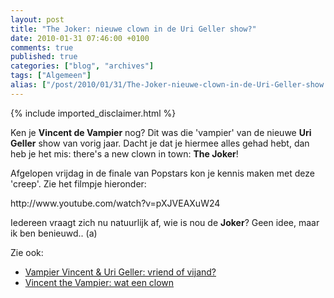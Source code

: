 ```yaml
---
layout: post
title: "The Joker: nieuwe clown in de Uri Geller show?"
date: 2010-01-31 07:46:00 +0100
comments: true
published: true
categories: ["blog", "archives"]
tags: ["Algemeen"]
alias: ["/post/2010/01/31/The-Joker-nieuwe-clown-in-de-Uri-Geller-show.aspx", "/post/2010/01/31/the-joker-nieuwe-clown-in-de-uri-geller-show.aspx"]
---
```

<!-- more -->
{% include imported_disclaimer.html %}
<p>
Ken je <strong>Vincent de Vampier</strong> nog? Dit was die &#39;vampier&#39; van de nieuwe <strong>Uri Geller</strong> show van vorig jaar.&nbsp;Dacht je dat je hiermee alles gehad hebt, dan heb je het mis: there&#39;s a new clown in town: <strong>The Joker</strong>!&nbsp; 
</p>
<p>
Afgelopen vrijdag in de finale van Popstars kon je kennis maken met deze &#39;creep&#39;. Zie het filmpje hieronder: 
</p>
http://www.youtube.com/watch?v=pXJVEAXuW24 
<p>
Iedereen vraagt zich nu natuurlijk af, wie is nou de <strong>Joker</strong>? Geen idee, maar ik ben benieuwd.. (a) 
</p>
<p>
Zie ook:
</p>
<ul>
	<li>
	<div>
	<a href="/post/2009/01/26/Vampier-Vincent-Uri-Geller-vriend-of-vijand.aspx">Vampier Vincent &amp; Uri Geller: vriend of vijand?</a>
	</div>
	</li>
	<li>
	<div>
	<a href="/post/2009/01/20/Vincent-the-Vampier-wat-een-clown.aspx">Vincent the Vampier: wat een clown</a>
	</div>
	</li>
</ul>
